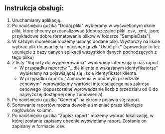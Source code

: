 ﻿## Instrukcja obsługi:
1. Uruchamiamy aplikację.
2. Po naciśnięciu guzika "Dodaj pliki" wybieramy w wyświetlonym oknie pliki, które chcemy przeanalizować (dopuszczalne pliki .csv, .xml, .json; przykładowe dobre formatowanie plików w folderze "SampleData").
3. W każdym momencie możemy usunąć dodane pliki. Wystarczy na liście wybrać plik do usunięcia i nacisnąć guzik "Usuń plik" (spowoduje to też usunięcie z bazy danych aplikacji wszystkich danych pochodzących z tego pliku)
4. Z listy "Raporty do wygenerowania" wybieramy interesujący nas raport.
	* W przypadku raportów "...dla klienta o wskazanym identyfikatorze" wybieramy na pojawiającej się liście identyfikator klienta.
	* W przypadku raportu "Zamówienia w podanym przedziale cenowym" wprowadzamy wartości interesującego nas zakresu cenowego (dopuszczalne wprowadzanie liczb z przedziału od 0 do najwyższej dostępnej ceny zamówienia).
5. Po naciśnięciu guzika "Generuj" na ekranie pojawia się raport.
6. Sortowanie raportów można dowolnie zmieniać przez kliknięcie nagłówków kolumn.
7. Po naciśnięciu guzika "Zapisz raport" możemy wybrać lokalizację, w której zostanie zapisany obecnie wyświetlany raport. Zostanie on zapisany w formacie .csv.